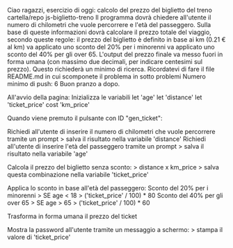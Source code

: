 Ciao ragazzi,
esercizio di oggi: calcolo del prezzo del biglietto del treno
cartella/repo js-biglietto-treno
Il programma dovrà chiedere all'utente il numero di chilometri che vuole percorrere e l'età del passeggero.
Sulla base di queste informazioni dovrà calcolare il prezzo totale del viaggio, secondo queste regole:
il prezzo del biglietto è definito in base ai km (0.21 € al km)
va applicato uno sconto del 20% per i minorenni
va applicato uno sconto del 40% per gli over 65.
L'output del prezzo finale va messo fuori in forma umana (con massimo due decimali, per indicare centesimi sul prezzo). Questo richiederà un minimo di ricerca.
Ricordatevi di fare il file README.md in cui scomponete il problema in sotto problemi
Numero minimo di push: 6
Buon pranzo a dopo.



<!-------------------
    PSEUDOCODICE 
-------------------->

All'avvio della pagina:
    Inizializza le variabili 
    let 'age'
    let 'distance' 
    let 'ticket_price'
    cost 'km_price'

Quando viene premuto il pulsante con ID "gen_ticket":

Richiedi all'utente di inserire il numero di chilometri che vuole percorrere tramite un prompt
    > salva il risultato nella variabile 'distance'
Richiedi all'utente di inserire l'età del passeggero tramite un prompt
    > salva il risultato nella variabile 'age'

Calcola il prezzo del biglietto senza sconto:
    > distance x km_price
    > salva questa combinazione nella variabile 'ticket_price'

Applica lo sconto in base all'età del passeggero:
    Sconto del 20% per i minorenni
    > SE age < 18
        > ('ticket_price' / 100) * 80
    Sconto del 40% per gli over 65
    > SE age > 65
        > ('ticket_price' / 100) * 60

Trasforma in forma umana il prezzo del ticket

Mostra la password all'utente tramite un messaggio a schermo:
    > stampa il valore di 'ticket_price'